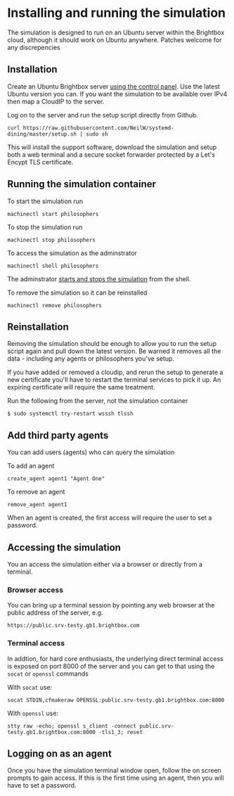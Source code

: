 # Installing and running the simulation

The simulation is designed to run on an Ubuntu server within the Brightbox
cloud, although it should work on Ubuntu anywhere. Patches welcome for
any discrepencies

## Installation

Create an Ubuntu Brightbox server [using the control panel](https://cloud.brightbox.com/login). Use the latest
Ubuntu version you can. If you want the simulation to be available over
IPv4 then map a CloudIP to the server.

Log on to the server and run the setup script directly from Github.

    curl https://raw.githubusercontent.com/NeilW/systemd-dining/master/setup.sh | sudo sh
    
This will install the support software, download the simulation and
setup both a web terminal and a secure socket forwarder protected by a
Let's Encypt TLS certificate.

## Running the simulation container

To start the simulation run

    machinectl start philosophers

To stop the simulation run

    machinectl stop philosophers

To access the simulation as the adminstrator

    machinectl shell philosophers

The adminstrator [starts and stops the simulation](README.md) from the shell.

To remove the simulation so it can be reinstalled

    machinectl remove philosophers

## Reinstallation

Removing the simulation should be enough to allow you to run the setup
script again and pull down the latest version. Be warned it
removes all the data - including any agents or philosophers you've setup.

If you have added or removed a cloudip, and rerun the setup to generate
a new certificate you'll have to restart the terminal services to pick
it up. An expiring certificate will require the same treatment.

Run the following from the server, not the simulation container

    $ sudo systemctl try-restart wsssh tlssh 

## Add third party agents

You can add users (agents) who can query the simulation 

To add an agent

    create_agent agent1 "Agent One"

To remove an agent

    remove_agent agent1

When an agent is created, the first access will require the user to set a password. 

## Accessing the simulation

You an access the simulation either via a browser or directly from a terminal.

### Browser access

You can bring up a terminal session by pointing any web browser at the public address of the server, e.g. 

    https://public.srv-testy.gb1.brightbox.com

### Terminal access

In addtion, for hard core enthusiasts, the underlying direct terminal
access is exposed on port 8000 of the server and you can get to that
using the `socat` or `openssl` commands

With `socat` use:

    socat STDIN,cfmakeraw OPENSSL:public.srv-testy.gb1.brightbox.com:8000    

With `openssl` use:

    stty raw -echo; openssl s_client -connect public.srv-testy.gb1.brightbox.com:8000 -tls1_3; reset

## Logging on as an agent

Once you have the simulation terminal window open, follow the on screen
prompts to gain access. If this is the first time using an agent, then
you will have to set a password.
